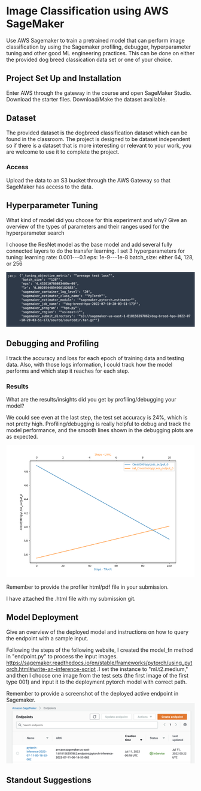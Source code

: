 # Image Classification using AWS SageMaker

Use AWS Sagemaker to train a pretrained model that can perform image classification by using the Sagemaker profiling, debugger, hyperparameter tuning and other good ML engineering practices. This can be done on either the provided dog breed classication data set or one of your choice.

## Project Set Up and Installation
Enter AWS through the gateway in the course and open SageMaker Studio. 
Download the starter files.
Download/Make the dataset available. 

## Dataset
The provided dataset is the dogbreed classification dataset which can be found in the classroom.
The project is designed to be dataset independent so if there is a dataset that is more interesting or relevant to your work, you are welcome to use it to complete the project.

### Access
Upload the data to an S3 bucket through the AWS Gateway so that SageMaker has access to the data. 

## Hyperparameter Tuning
What kind of model did you choose for this experiment and why? Give an overview of the types of parameters and their ranges used for the hyperparameter search

I choose the ResNet model as the base model and add several fully connected layers to do the transfer learning. I set 3 hyperparameters for tuning: learning rate: 0.001---0.1 eps: 1e-9---1e-8 batch_size: either 64, 128, or 256


![Hyperparam](best_param.png)

## Debugging and Profiling
I track the accuracy and loss for each epoch of training data and testing data. Also, with those logs information, I could track how the model performs and which step it reaches for each step.

### Results
What are the results/insights did you get by profiling/debugging your model?


We could see even at the last step, the test set accuracy is 24%, which is not pretty high. Profiling/debugging is really helpful to debug and track the model performance, and the smooth lines shown in the debugging plots are as expected.


![Debugging](debuggingplot.png)


Remember to provide the profiler html/pdf file in your submission.


I have attached the .html file with my submission git.


## Model Deployment
Give an overview of the deployed model and instructions on how to query the endpoint with a sample input.


Following the steps of the following website, I created the model_fn method in "endpoint.py" to process the input images. https://sagemaker.readthedocs.io/en/stable/frameworks/pytorch/using_pytorch.html#write-an-inference-script .I set the instance to "ml.t2.medium," and then I choose one image from the test sets (the first image of the first type 001) and input it to the deployment pytorch model with correct path.

Remember to provide a screenshot of the deployed active endpoint in Sagemaker.
![My Image](active_endpoint.png)


## Standout Suggestions

